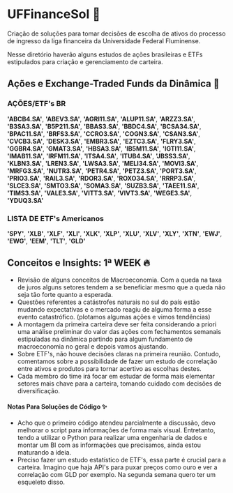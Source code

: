 # UFFinanceSol 📝  
Criação de soluções para tomar decisões de escolha de ativos do processo de ingresso da liga financeira da Universidade Federal Fluminense.

Nesse diretório haverão alguns estudos de ações brasileiras e ETFs estipulados para criação e gerenciamento de carteira.


## Ações e Exchange-Traded Funds da Dinâmica  🚀

### AÇÕES/ETF's BR
**'ABCB4.SA'**, **'ABEV3.SA'**, **'AGRI11.SA'**, **'ALUP11.SA'**, **'ARZZ3.SA'**, **'B3SA3.SA'**, **'B5P211.SA'**, **'BBAS3.SA'**, **'BBDC4.SA'**, **'BCSA34.SA'**, **'BPAC11.SA'**, **'BRFS3.SA'**, **'CCRO3.SA'**, **'COGN3.SA'**, **'CSAN3.SA'**, **'CVCB3.SA'**, **'DESK3.SA'**, **'EMBR3.SA'**, **'EZTC3.SA'**, **'FLRY3.SA'**, **'GGBR4.SA'**, **'GMAT3.SA'**, **'HBSA3.SA'**, **'IB5M11.SA'**, **'IGTI11.SA'**, **'IMAB11.SA'**, **'IRFM11.SA'**, **'ITSA4.SA'**, **'ITUB4.SA'**, **'JBSS3.SA'**, **'KLBN3.SA'**, **'LREN3.SA'**, **'LWSA3.SA'**, **'MELI34.SA'**, **'MOVI3.SA'**, **'MRFG3.SA'**, **'NUTR3.SA'**, **'PETR4.SA'**, **'PETZ3.SA'**, **'PORT3.SA'**, **'PRIO3.SA'**, **'RAIL3.SA'**, **'RDOR3.SA'**, **'ROXO34.SA'**, **'RRRP3.SA'**, **'SLCE3.SA'**, **'SMTO3.SA'**, **'SOMA3.SA'**, **'SUZB3.SA'**, **'TAEE11.SA'**, **'TIMS3.SA'**, **'VALE3.SA'**, **'VITT3.SA'**, **'VIVT3.SA'**, **'WEGE3.SA'**, **'YDUQ3.SA'**

### LISTA DE ETF's Americanos 
**'SPY'**, **'XLB'**, **'XLF'**, **'XLI'**, **'XLK'**, **'XLP'**, **'XLU'**, **'XLV'**, **'XLY'**, **'XTN'**, **'EWJ'**, **'EWG'**, **'EEM'**, **'TLT'**, **'GLD'**
  
##  Conceitos e Insights: 1ª WEEK 🔥  
- Revisão de alguns conceitos de Macroeconomia. Com a queda na taxa de juros alguns setores tendem a se beneficiar mesmo que a queda não seja tão forte quanto a esperada.
- Questões referentes a catástrofes naturais no sul do país estão mudando expectativas e o mercado reagiu de alguma forma a esse evento catastrófico. (plotamos algumas ações e vimos tendências)
- A montagem da primeira carteira deve ser feita considerando a priori uma análise preliminar do valor das ações com fechamentos semanais estipuladas na dinâmica partindo para algum fundamento de macroeconomia no geral e depois vamos ajustando.
- Sobre ETF's, não houve decisões claras na primeira reunião. Contudo, comentamos sobre a possibilidade de fazer um estudo de correlação entre ativos e produtos para tornar acertivo as escolhas destes.
- Cada membro do time irá focar em estudar de forma mais elementar setores mais chave para a carteira, tomando cuidado com decisões de diversificação. 

#### Notas Para Soluções de Código ✨  
  - Acho que o primeiro código atendeu parcialmente a discussão, devo melhorar o script para informações de forma mais visual. Entretanto, tendo a utilizar o Python para realizar uma engenharia de dados e montar um BI com as informações que precisamos, ainda estou maturando a ideia.
  - Preciso fazer um estudo estatístico de ETF's, essa parte é crucial para a carteira. Imagino que haja API's para puxar preços como ouro e ver a correlação com GLD por exemplo. Na segunda semana quero ter um esqueleto disso.